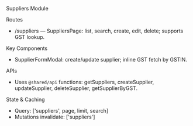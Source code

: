 Suppliers Module

Routes

- /suppliers — SuppliersPage: list, search, create, edit, delete; supports GST lookup.

Key Components

- SupplierFormModal: create/update supplier; inline GST fetch by GSTIN.

APIs

- Uses `@shared/api` functions: getSuppliers, createSupplier, updateSupplier, deleteSupplier, getSupplierByGST.

State & Caching

- Query: ['suppliers', page, limit, search]
- Mutations invalidate: ['suppliers']

